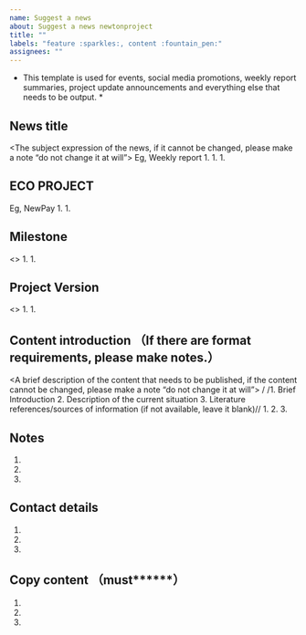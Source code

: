 ```yaml
---
name: Suggest a news
about: Suggest a news newtonproject
title: ""
labels: "feature :sparkles:, content :fountain_pen:"
assignees: ""
---
```

* This template is used for events, social media promotions, weekly report summaries, project update announcements and everything else that needs to be output.  *
## News title
 <The subject expression of the news, if it cannot be changed, please make a note “do not change it at will”>
Eg, Weekly report
1.
1.
1.

## ECO PROJECT
 <Which ecological project are you from>
Eg, NewPay
1.
1.

## Milestone
 <>
1.
1.


## Project Version
<>
1.
1.

## Content introduction （If there are format requirements, please make notes.）
 <A brief description of the content that needs to be published, if the content cannot be changed, please make a note “do not change it at will”>
/ /1. Brief Introduction
 2. Description of the current situation
 3. Literature references/sources of information (if not available, leave it blank)//
1.
2.
3.

## Notes
1.
1.
1.

## Contact details
1.
1.
1.

## Copy content （must******）
1.
1.
1.
